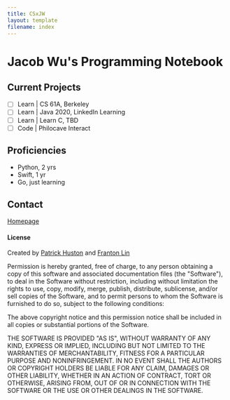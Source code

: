 ```yaml
---
title: CSxJW
layout: template
filename: index
--- 
```


# Jacob Wu's Programming Notebook

## Current Projects
- [ ] Learn \| CS 61A, Berkeley
- [ ] Learn \| Java 2020, LinkedIn Learning
- [ ] Learn \| Learn C, TBD
- [ ] Code \| Philocave Interact

## Proficiencies
* Python, 2 yrs
* Swift, 1 yr
* Go, just learning

## Contact
[Homepage](jacobwu.org)

#### License
Created by [Patrick Huston](http://www.patrickhuston.com/) and [Franton Lin](frantonlin.com)

Permission is hereby granted, free of charge, to any person obtaining a copy of this software and associated documentation files (the "Software"), to deal in the Software without restriction, including without limitation the rights to use, copy, modify, merge, publish, distribute, sublicense, and/or sell copies of the Software, and to permit persons to whom the Software is furnished to do so, subject to the following conditions:

The above copyright notice and this permission notice shall be included in all copies or substantial portions of the Software.

THE SOFTWARE IS PROVIDED "AS IS", WITHOUT WARRANTY OF ANY KIND, EXPRESS OR IMPLIED, INCLUDING BUT NOT LIMITED TO THE WARRANTIES OF MERCHANTABILITY, FITNESS FOR A PARTICULAR PURPOSE AND NONINFRINGEMENT. IN NO EVENT SHALL THE AUTHORS OR COPYRIGHT HOLDERS BE LIABLE FOR ANY CLAIM, DAMAGES OR OTHER LIABILITY, WHETHER IN AN ACTION OF CONTRACT, TORT OR OTHERWISE, ARISING FROM, OUT OF OR IN CONNECTION WITH THE SOFTWARE OR THE USE OR OTHER DEALINGS IN THE SOFTWARE.
